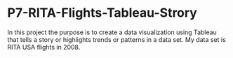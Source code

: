 # P7-RITA-Flights-Tableau-Strory
In this project the purpose is to create a data visualization using Tableau that tells a story or highlights trends or patterns in a data set. My data set is RITA USA flights in 2008.
